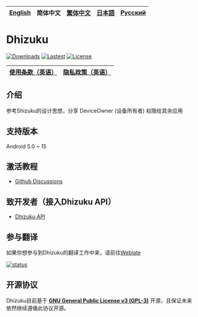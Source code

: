 [English](README.md) | 简体中文 | [繁体中文](README_zh_Hant.md) | [日本語](README_ja.md) | [Русский](README_ru.md)
|-|-|-|-|-|

# Dhizuku

[![Downloads](https://img.shields.io/github/downloads/iamr0s/Dhizuku/total?label=Downloads)](https://github.com/iamr0s/Dhizuku/releases)
[![Lastest](https://img.shields.io/github/v/release/iamr0s/Dhizuku?label=Lastest)](https://github.com/iamr0s/Dhizuku/releases/latest)
[![License](https://img.shields.io/github/license/iamr0s/Dhizuku?label=License)](https://github.com/iamr0s/Dhizuku/blob/main/LICENSE)

| [**使用条款**（英语）](TERMS.md) | [**隐私政策**（英语）](PRIVACY.md) |
|-|-|

## 介绍

参考Shizuku的设计思想，分享 DeviceOwner (设备所有者) 权限给其余应用

## 支持版本

Android 5.0 ~ 15

## 激活教程

- [Github Discussions](https://github.com/iamr0s/Dhizuku/discussions/16)

## 致开发者（接入Dhizuku API）

- [Dhizuku API](https://github.com/iamr0s/Dhizuku-API.git)

## 参与翻译

如果你想参与到Dhizuku的翻译工作中来，请前往[Weblate](https://hosted.weblate.org/engage/dhizuku/)

[![status](https://hosted.weblate.org/widgets/dhizuku/-/multi-auto.svg)](https://hosted.weblate.org/engage/dhizuku/)

## 开源协议

Dhizuku目前基于 [**GNU General Public License v3 (GPL-3)**](http://www.gnu.org/copyleft/gpl.html) 开源，且保证未来依然继续遵循此协议开源。
